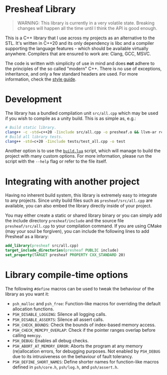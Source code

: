# Presheaf Library

> WARNING: This library is currently in a very volatile state. Breaking changes will happen all the time
> until I think the API is good enough.

This is a C++ library that I use across my projects as an alternative to the STL. It's written in
C++20 and its only dependency is libc and a compiler supporting the language features - which should be
available virtually anywhere. Compilers that are ensured to work are: Clang, GCC, MSVC.

The code is written with simplicity of use in mind and does **not** adhere to the principles of the so
called "modern" C++. There is no use of exceptions, inheritance, and only a few standard headers are
used. For more information, check the [style guide](./STYLE_GUIDE.md).

# Development

The library has a bundled compilation unit `src/all.cpp` which may be used if you wish to compile as
a unity build. This is as simple as, e.g.:
```sh
# Build static library.
clang++ -c -std=c++20 -Iinclude src/all.cpp -o presheaf.o && llvm-ar rc presheaf.a presheaf.o
# Build all library tests.
clang++ -std=c+20 -Iinclude tests/test_all.cpp -o test
```

Another option is to use the [`build.lua`](./build.lua) script, which will manage to build the project
with many custom options. For more information, please run the script with the `--help` flag or refer
to the file itself.

# Integrating with another project

Having no inherent build system, this library is extremely easy to integrate to any projects. Since unity
build files such as `presheaf/src/all.cpp` are available, you can also embed the library directly inside
of your project.

You may either create a static or shared library binary or you can simply add the include directory
`presheaf/include` and the source file `presheaf/src/all.cpp` to your compilation command. If you are
using CMake (may your soul be forgiven), you can include the following lines to add Presheaf as a library:
```cmake
add_library(presheaf src/all.cpp)
target_include_directories(presheaf PUBLIC include)
set_property(TARGET presheaf PROPERTY CXX_STANDARD 20)
```

# Library compile-time options

The following `#define` macros can be used to tweak the behaviour of the library as you want it:
- `psh_malloc` and `psh_free`: Function-like macros for overriding the default allocation functions.
- `PSH_DISABLE_LOGGING`: Silence all logging calls.
- `PSH_DISABLE_ASSERTS`: Silence all assert calls.
- `PSH_CHECK_BOUNDS`: Check the bounds of index-based memory access.
- `PSH_CHECK_MEMCPY_OVERLAP`: Check if the pointer ranges overlap before calling `memcpy`.
- `PSH_DEBUG`: Enables all debug checks.
- `PSH_ABORT_AT_MEMORY_ERROR`: Aborts the program at any memory (re)allocation errors, for debugging
  purposes. Not enabled by `PSH_DEBUG` due to its intrusiveness on the behaviour of fault tolerancy.
- `PSH_DEFINE_SHORT_NAMES`: Define shorter names for function-like macros defined in `psh/core.h`,
  `psh/log.h`, and `psh/assert.h`.
